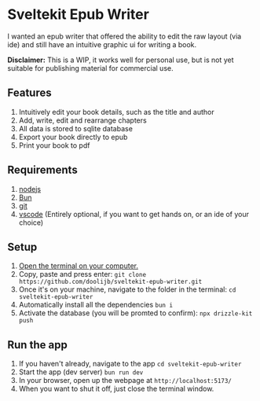 # Sveltekit Epub Writer

I wanted an epub writer that offered the ability to edit the raw layout (via ide) and still have an intuitive graphic ui for writing a book.

**Disclaimer:** This is a WIP, it works well for personal use, but is not yet suitable for publishing material for commercial use.

## Features

1. Intuitively edit your book details, such as the title and author
2. Add, write, edit and rearrange chapters
3. All data is stored to sqlite database
4. Export your book directly to epub
5. Print your book to pdf

## Requirements

1. [nodejs](https://nodejs.org/en/download)
2. [Bun](https://bun.sh/)
3. [git](https://git-scm.com/downloads)
4. [vscode](https://code.visualstudio.com/) (Entirely optional, if you want to get hands on, or an ide of your choice)

## Setup

1. [Open the terminal on your computer.](https://www.youtube.com/watch?v=m2YKlRaO26A)
2. Copy, paste and press enter: `git clone https://github.com/doolijb/sveltekit-epub-writer.git`
3. Once it's on your machine, navigate to the folder in the terminal: `cd sveltekit-epub-writer`
4. Automatically install all the dependencies `bun i`
5. Activate the database (you will be promted to confirm): `npx drizzle-kit push`

## Run the app

1. If you haven't already, navigate to the app `cd sveltekit-epub-writer`
2. Start the app (dev server) `bun run dev`
3. In your browser, open up the webpage at `http://localhost:5173/`
4. When you want to shut it off, just close the terminal window.
